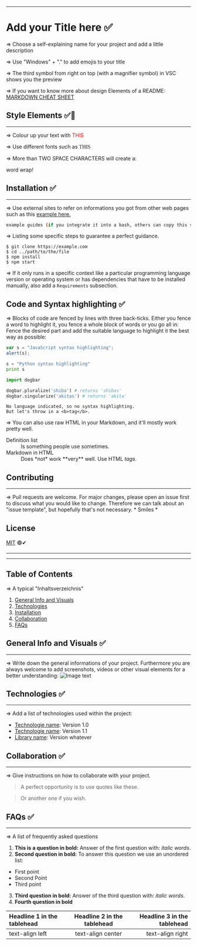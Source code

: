 ***
# Add your Title here ✅
=> Choose a self-explaining name for your project and add a little description

=> Use "Windows" + "." to add emojis to your title

=> The third symbol from right on top (with a magnifier symbol) in VSC shows you the preview

=> If you want to know more about design Elements of a README: [MARKDOWN CHEAT SHEET](https://www.markdownguide.org/cheat-sheet/)

## Style Elements ✅🎨
---
=> Colour up your text with <span style="color:red">THIS</span>

=> Use different fonts such as <span style="font-family:Papyrus; font-size:1em;">THIS</span>

=> More than TWO SPACE CHARACTERS will create a: 

word wrap!

## Installation ✅
***
 
=> Use external sites to refer on informations you got from other web pages such as this [example here.](https://example.com/)

```bash
example guides (if you integrate it into a bash, others can copy this statement)
```
=> Listing some specific steps to guarantee a perfect guidance. 
```
$ git clone https://example.com
$ cd ../path/to/the/file
$ npm install
$ npm start
```
=> If it only runs in a specific context like a particular programming language version or operating system or has dependencies that have to be installed manually, also add a ```Requirements``` subsection.

## Code and Syntax highlighting ✅

=> Blocks of code are fenced by lines with three back-ticks. Either you fence a word to highlight it, you fence a whole block of words or you go all in: Fence the desired part and add the suitable language to highlight it the best way as possible:
```javascript
var s = "JavaScript syntax highlighting";
alert(s);
```
 
```python
s = "Python syntax highlighting"
print s
```
```python
import dogbar

dogbar.pluralize('shiba') # returns 'shibas'
dogbar.singularize('akitas') # returns 'akita'
```
 
```
No language indicated, so no syntax highlighting. 
But let's throw in a <b>tag</b>.
```

=> You can also use raw HTML in your Markdown, and it'll mostly work pretty well.

<dl>
  <dt>Definition list</dt>
  <dd>Is something people use sometimes.</dd>

  <dt>Markdown in HTML</dt>
  <dd>Does *not* work **very** well. Use HTML <em>tags</em>.</dd>
</dl>


## Contributing
***
=> Pull requests are welcome. For major changes, please open an issue first to discuss what you would like to change.
Therefore we can talk about an "issue template", but hopefully that's not necessary. * Smiles *

## License
[MIT](https://choosealicense.com/licenses/mit/) 🟢✔


***
***

## Table of Contents
=> A typical "Inhaltsverzeichnis"
1. [General Info and Visuals](#general-info)
2. [Technologies](#technologies)
3. [Installation](#installation)
4. [Collaboration](#collaboration)
5. [FAQs](#faqs)

## General Info and Visuals ✅
***
=> Write down the general informations of your project. Furthermore you are always welcome to add screenshots, videos or other visual elements for a better understanding:
![Image text](https://icon-library.com/images/shiba-inu-icon/shiba-inu-icon-21.jpg "This is a cute Shiba. Hug him!")

## Technologies ✅
***
 => Add a list of technologies used within the project:
* [Technologie name](https://example.com): Version 1.0
* [Technologie name](https://example.com): Version 1.1
* [Library name](https://example.com): Version whatever


## Collaboration ✅
***
=> Give instructions on how to collaborate with your project.
> A perfect opportunity is to use quotes like these.

> Or another one if you wish.

## FAQs ✅
***
=> A list of frequently asked questions
1. **This is a question in bold:**
Answer of the first question with: _italic words_. 
2. __Second question in bold:__ 
To answer this question we use an unordered list:
* First point
* Second Point
* Third point
3. **Third question in bold:**
Answer of the third question with: *italic words*.
4. **Fourth question in bold**

| Headline 1 in the tablehead | Headline 2 in the tablehead | Headline 3 in the tablehead |
|:--------------|:-------------:|--------------:|
| text-align left | text-align center | text-align right |



